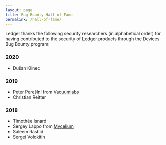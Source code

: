 ```yaml
---
layout: page
title: Bug Bounty Hall of Fame
permalink: /hall-of-fame/
---
```


Ledger thanks the following security researchers (in alphabetical order) for
having contributed to the security of Ledger products through the Devices Bug
Bounty program:

### 2020

- Dušan Klinec

### 2019

- Peter Perešíni from [Vacuumlabs](https://vacuumlabs.com/)
- Christian Reitter

### 2018

- Timothée Isnard
- Sergey Lappo from [Mycelium](https://mycelium.com/)
- Saleem Rashid
- Sergei Volokitin
